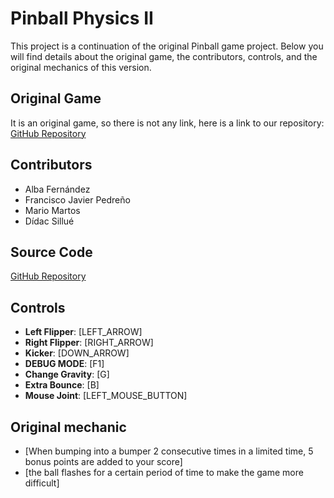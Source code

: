 # Pinball Physics II

This project is a continuation of the original Pinball game project. Below you will find details about the original game, the contributors, controls, and the original mechanics of this version.

## Original Game
It is an original game, so there is not any link, here is a link to our repository: [GitHub Repository](https://github.com/digui048/Pinball_Physics_II)

## Contributors
- Alba Fernández
- Francisco Javier Pedreño
- Mario Martos
- Dídac Sillué

## Source Code
[GitHub Repository](https://github.com/digui048/Pinball_Physics_II)

## Controls
- **Left Flipper**: [LEFT_ARROW]
- **Right Flipper**: [RIGHT_ARROW]
- **Kicker**: [DOWN_ARROW]
- **DEBUG MODE**: [F1]
- **Change Gravity**: [G]
- **Extra Bounce**: [B]
- **Mouse Joint**: [LEFT_MOUSE_BUTTON]

## Original mechanic
- [When bumping into a bumper 2 consecutive times in a limited time, 5 bonus points are added to your score]
- [the ball flashes for a certain period of time to make the game more difficult]
